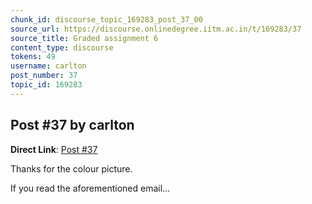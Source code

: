 ```yaml
---
chunk_id: discourse_topic_169283_post_37_00
source_url: https://discourse.onlinedegree.iitm.ac.in/t/169283/37
source_title: Graded assignment 6
content_type: discourse
tokens: 49
username: carlton
post_number: 37
topic_id: 169283
---
```


## Post #37 by carlton

**Direct Link**: [Post #37](https://discourse.onlinedegree.iitm.ac.in/t/169283/37)

Thanks for the colour picture.

If you read the aforementioned email…
